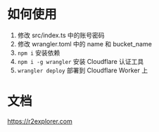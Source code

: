 # 如何使用

1. 修改 src/index.ts 中的账号密码
2. 修改 wrangler.toml 中的 name 和 bucket_name
3. `npm i` 安装依赖
4. `npm i -g wrangler` 安装 Cloudflare 认证工具
5. `wrangler deploy` 部署到 Cloudflare Worker 上


# 文档

https://r2explorer.com